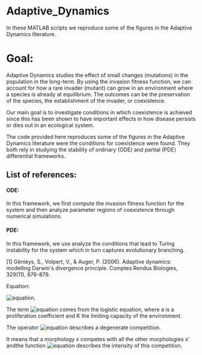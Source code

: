# Adaptive_Dynamics
In these MATLAB scripts we reproduce some of the figures in the Adaptive Dynamics literature. 

# Goal:
Adaptive Dynamics studies the effect of small changes (mutations) in the population in the long-term. By using the invasion fitness function, we can account for how a rare invader (mutant) can grow in an environment where a species is already at equilibrium. The outcomes can be the preservation of the species, the establishment of the invader, or coexistence. 

Our main goal is to investigate conditions in which coexistence is achieved since this has been shown to have important effects in how disease persists or dies out in an ecological system. 

The code provided here reproduces some of the figures in the Adaptive Dynamics literature were the conditions for coexistence were found. They both rely in studying the stability of ordinary  (ODE) and partial (PDE) differential frameworks. 

## List of references:

#### ODE: 
In this framework, we first compute the invasion fitness function for the system and then analyze parameter regions of coexistence through numerical simulations.

#### PDE: 
In this framework, we use analyze the conditions that lead to Turing instability for the system which in turn captures evolutionary branching.

[1] Génieys, S., Volpert, V., & Auger, P. (2006). Adaptive dynamics: modelling Darwin's divergence principle. Comptes Rendus Biologies, 329(11), 876-879.

Equation:

![equation](https://latex.codecogs.com/gif.latex?\inline&space;\large&space;\frac{\partial&space;f}{\partial&space;x}&space;(t,&space;x)&space;-d\Delta&space;f(t,&space;x)&space;=&space;af(t,&space;x)K&space;-&space;C(f)(t,&space;x)). 

The term ![equation](https://latex.codecogs.com/gif.latex?\inline&space;\large&space;af(t,&space;x)K&space;-&space;C(f)(t,&space;x)) comes from the
logistic equation, where a is a proliferation coefficient and K the limiting capacity of the environment.

The operator ![equation](https://latex.codecogs.com/gif.latex?\inline&space;\large&space;C(f)(t,&space;x)&space;=&space;\int_\Omega&space;\phi(x-x')f(t,x')dx') describes a degenerate competition. 

It means that a morphology x competes with all the other morphologies x' andthe function ![equation](https://latex.codecogs.com/gif.latex?\inline&space;\large&space;\phi(x-x')) describes the intensity of this competition.



